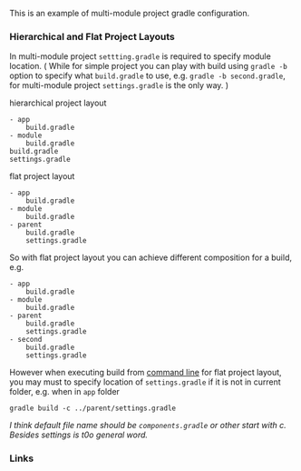 
This is an example of multi-module project gradle configuration.

### Hierarchical and Flat Project Layouts

In multi-module project `settting.gradle` is required to specify module location.
 ( While for simple project you can play with build using `gradle -b` option
 to specify what `build.gradle` to use, e.g. `gradle -b second.gradle`,
 for multi-module project `settings.gradle` is the only way. )

hierarchical project layout

	- app
		build.gradle
	- module
		build.gradle
	build.gradle
	settings.gradle
	

flat project layout

	- app
		build.gradle
	- module
		build.gradle
	- parent	
		build.gradle
		settings.gradle

So with flat project layout you can achieve different composition for a build, e.g.   

	- app
		build.gradle
	- module
		build.gradle
	- parent	
		build.gradle
		settings.gradle
	- second	
		build.gradle
		settings.gradle

However when executing build from
[command line](http://www.gradle.org/docs/current/userguide/gradle_command_line.html)
for flat project layout, you may must to specify
location of `settings.gradle` if it is not in current folder, e.g. when in `app` folder 

	gradle build -c ../parent/settings.gradle
	
_I think default file name should be `components.gradle` or other start with c._
_Besides settings is t0o general word._ 	

### Links


